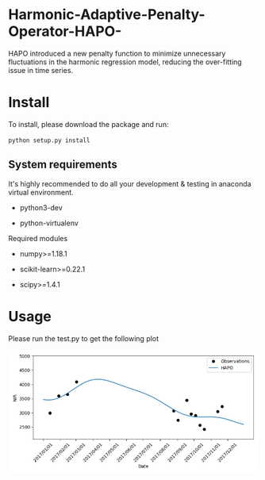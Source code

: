 # Harmonic-Adaptive-Penalty-Operator-HAPO-
HAPO introduced a new penalty function to minimize unnecessary fluctuations in the harmonic regression model, reducing the over-fitting issue in time series. 

# Install
To install, please download the package and run:

`python setup.py install`

## System requirements
It's highly recommended to do all your development & testing in anaconda virtual environment.

* python3-dev

* python-virtualenv

Required modules

* numpy>=1.18.1

* scikit-learn>=0.22.1

* scipy>=1.4.1

# Usage

Please run the test.py to get the following plot

![alt text](https://github.com/zhouqiang06/Harmonic-Adaptive-Penalty-Operator-HAPO-/blob/main/tests/test_plot.png?raw=true)
